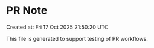 # PR Note

Created at: Fri 17 Oct 2025 21:50:20 UTC

This file is generated to support testing of PR workflows.
